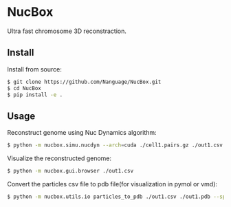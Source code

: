 # NucBox

Ultra fast chromosome 3D reconstraction.

## Install

Install from source:

```bash
$ git clone https://github.com/Nanguage/NucBox.git
$ cd NucBox
$ pip install -e .
```

## Usage

Reconstruct genome using Nuc Dynamics algorithm:

```bash
$ python -m nucbox.simu.nucdyn --arch=cuda ./cell1.pairs.gz ./out1.csv --use-grid=True --scale=0.01
```


Visualize the reconstructed genome:

```bash
$ python -m nucbox.gui.browser ./out1.csv
```

Convert the particles csv file to pdb file(for visualization in pymol or vmd):

```bash
$ python -m nucbox.utils.io particles_to_pdb ./out1.csv ./out1.pdb --split-by-chrom=True
```
